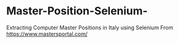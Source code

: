 # Master-Position-Selenium-
Extracting Computer Master Positions in Italy using Selenium
From https://www.mastersportal.com/
